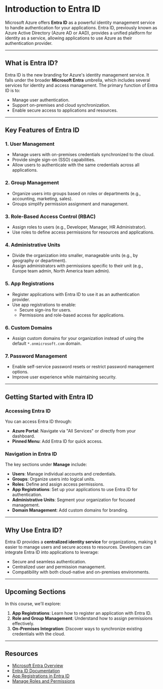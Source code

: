 # Introduction to Entra ID

Microsoft Azure offers **Entra ID** as a powerful identity management service to handle authentication for your applications. Entra ID, previously known as Azure Active Directory (Azure AD or AAD), provides a unified platform for identity as a service, allowing applications to use Azure as their authentication provider.

---

## What is Entra ID?

Entra ID is the new branding for Azure's identity management service. It falls under the broader **Microsoft Entra** umbrella, which includes several services for identity and access management. The primary function of Entra ID is to:

- Manage user authentication.
- Support on-premises and cloud synchronization.
- Enable secure access to applications and resources.

---

## Key Features of Entra ID

### 1. **User Management**
- Manage users with on-premises credentials synchronized to the cloud.
- Provide single sign-on (SSO) capabilities.
- Allow users to authenticate with the same credentials across all applications.

### 2. **Group Management**
- Organize users into groups based on roles or departments (e.g., accounting, marketing, sales).
- Groups simplify permission assignment and management.

### 3. **Role-Based Access Control (RBAC)**
- Assign roles to users (e.g., Developer, Manager, HR Administrator).
- Use roles to define access permissions for resources and applications.

### 4. **Administrative Units**
- Divide the organization into smaller, manageable units (e.g., by geography or department).
- Assign administrators with permissions specific to their unit (e.g., Europe team admin, North America team admin).

### 5. **App Registrations**
- Register applications with Entra ID to use it as an authentication provider.
- Use app registrations to enable:
  - Secure sign-ins for users.
  - Permissions and role-based access for applications.

### 6. **Custom Domains**
- Assign custom domains for your organization instead of using the default `*.onmicrosoft.com` domain.

### 7. **Password Management**
- Enable self-service password resets or restrict password management options.
- Improve user experience while maintaining security.

---

## Getting Started with Entra ID

### Accessing Entra ID
You can access Entra ID through:
- **Azure Portal**: Navigate via "All Services" or directly from your dashboard.
- **Pinned Menu**: Add Entra ID for quick access.

### Navigation in Entra ID
The key sections under **Manage** include:
- **Users**: Manage individual accounts and credentials.
- **Groups**: Organize users into logical units.
- **Roles**: Define and assign access permissions.
- **App Registrations**: Set up your applications to use Entra ID for authentication.
- **Administrative Units**: Segment your organization for focused management.
- **Domain Management**: Add custom domains for branding.

---

## Why Use Entra ID?

Entra ID provides a **centralized identity service** for organizations, making it easier to manage users and secure access to resources. Developers can integrate Entra ID into applications to leverage:
- Secure and seamless authentication.
- Centralized user and permission management.
- Compatibility with both cloud-native and on-premises environments.

---

## Upcoming Sections

In this course, we'll explore:
1. **App Registrations**: Learn how to register an application with Entra ID.
2. **Role and Group Management**: Understand how to assign permissions effectively.
3. **On-Premises Integration**: Discover ways to synchronize existing credentials with the cloud.

---

## Resources

- [Microsoft Entra Overview](https://learn.microsoft.com/en-us/azure/active-directory/fundamentals/)
- [Entra ID Documentation](https://learn.microsoft.com/en-us/azure/active-directory/)
- [App Registrations in Entra ID](https://learn.microsoft.com/en-us/azure/active-directory/develop/quickstart-register-app)
- [Manage Roles and Permissions](https://learn.microsoft.com/en-us/azure/role-based-access-control/)

